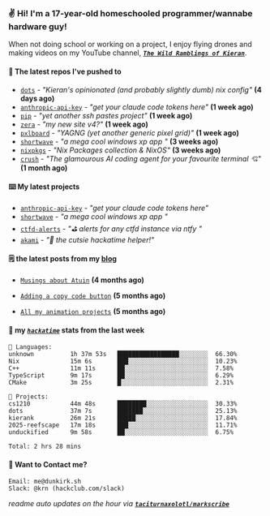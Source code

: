 ### ✌️ Hi! I'm a 17-year-old homeschooled programmer/wannabe hardware guy!

When not doing school or working on a project, I enjoy flying drones and making videos on my YouTube channel, [**_`The Wild Ramblings of Kieran`_**](https://youtube.com/@kieran.rambles).

#### 👷 The latest repos I've pushed to

- [`dots`](https://github.com/taciturnaxolotl/dots) - _"Kieran's opinionated (and probably slightly dumb) nix config"_ **(4 days ago)**
- [`anthropic-api-key`](https://github.com/taciturnaxolotl/anthropic-api-key) - _"get your claude code tokens here"_ **(1 week ago)**
- [`pip`](https://github.com/taciturnaxolotl/pip) - _"yet another ssh pastes project"_ **(1 week ago)**
- [`zera`](https://github.com/taciturnaxolotl/zera) - _"my new site v4?"_ **(1 week ago)**
- [`pxlboard`](https://github.com/taciturnaxolotl/pxlboard) - _"YAGNG (yet another generic pixel grid)"_ **(1 week ago)**
- [`shortwave`](https://github.com/taciturnaxolotl/shortwave) - _"a mega cool windows xp app "_ **(3 weeks ago)**
- [`nixpkgs`](https://github.com/NixOS/nixpkgs) - _"Nix Packages collection & NixOS"_ **(3 weeks ago)**
- [`crush`](https://github.com/charmbracelet/crush) - _"The glamourous AI coding agent for your favourite terminal 💘"_ **(1 month ago)**

#### ⌨️ My latest projects

- [`anthropic-api-key`](https://github.com/taciturnaxolotl/anthropic-api-key) - _"get your claude code tokens here"_
- [`shortwave`](https://github.com/taciturnaxolotl/shortwave) - _"a mega cool windows xp app "_
- [`ctfd-alerts`](https://github.com/taciturnaxolotl/ctfd-alerts) - _"⛳ alerts for any ctfd instance via ntfy "_
- [`akami`](https://github.com/taciturnaxolotl/akami) - _"🌷 the cutsie hackatime helper!"_

#### 🗒️ the latest posts from my [blog](https://dunkirk.sh)

- [`Musings about Atuin`](https://dunkirk.sh/blog/atuin/) **(4 months ago)**

- [`Adding a copy code button`](https://dunkirk.sh/blog/adding-a-copy-button/) **(5 months ago)**

- [`All my animation projects`](https://dunkirk.sh/blog/my-animations/) **(5 months ago)**



#### 📡 my [_`hackatime`_](https://waka.hackclub.com) stats from the last week

```text
💾 Languages:
unknown          1h 37m 53s   █████████████████░░░░░░░░  66.30%
Nix              15m 6s       ███░░░░░░░░░░░░░░░░░░░░░░  10.23%
C++              11m 11s      ██░░░░░░░░░░░░░░░░░░░░░░░  7.58%
TypeScript       9m 17s       ██░░░░░░░░░░░░░░░░░░░░░░░  6.29%
CMake            3m 25s       █░░░░░░░░░░░░░░░░░░░░░░░░  2.31%

💼 Projects:
cs1210           44m 48s      ████████░░░░░░░░░░░░░░░░░  30.33%
dots             37m 7s       ███████░░░░░░░░░░░░░░░░░░  25.13%
kierank          26m 21s      █████░░░░░░░░░░░░░░░░░░░░  17.84%
2025-reefscape   17m 18s      ███░░░░░░░░░░░░░░░░░░░░░░  11.71%
unduckified      9m 58s       ██░░░░░░░░░░░░░░░░░░░░░░░  6.75%

Total: 2 hrs 28 mins
```

#### 📮 Want to Contact me?

```text
Email: me@dunkirk.sh
Slack: @krn (hackclub.com/slack)
```

_readme auto updates on the hour via [**`taciturnaxolotl/markscribe`**](https://github.com/taciturnaxolotl/markscribe)_

